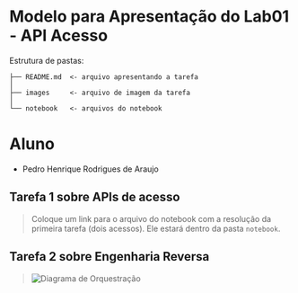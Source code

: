 # Modelo para Apresentação do Lab01 - API Acesso

Estrutura de pastas:

~~~
├── README.md  <- arquivo apresentando a tarefa
│
├── images     <- arquivo de imagem da tarefa
│
└── notebook   <- arquivos do notebook
~~~

# Aluno
* Pedro Henrique Rodrigues de Araujo

## Tarefa 1 sobre APIs de acesso

> Coloque um link para o arquivo do notebook com a resolução da primeira tarefa (dois acessos). Ele estará dentro da pasta `notebook`.

## Tarefa 2 sobre Engenharia Reversa

> ![Diagrama de Orquestração](images/diagrama-er.png)
